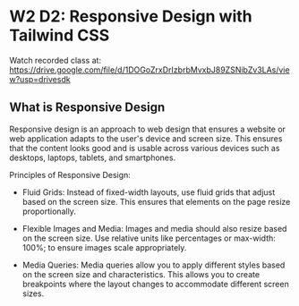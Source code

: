 # W2 D2: Responsive Design with Tailwind CSS

Watch recorded class at:
https://drive.google.com/file/d/1DOGoZrxDrIzbrbMvxbJ89ZSNibZv3LAs/view?usp=drivesdk

## What is Responsive Design

Responsive design is an approach to web design that ensures a website or web application adapts to the user's device and screen size. This ensures that the content looks good and is usable across various devices such as desktops, laptops, tablets, and smartphones.

Principles of Responsive Design:
- Fluid Grids: Instead of fixed-width layouts, use fluid grids that adjust based on the screen size. This ensures that elements on the page resize proportionally.

- Flexible Images and Media: Images and media should also resize based on the screen size. Use relative units like percentages or max-width: 100%; to ensure images scale appropriately.

- Media Queries: Media queries allow you to apply different styles based on the screen size and characteristics. This allows you to create breakpoints where the layout changes to accommodate different screen sizes.